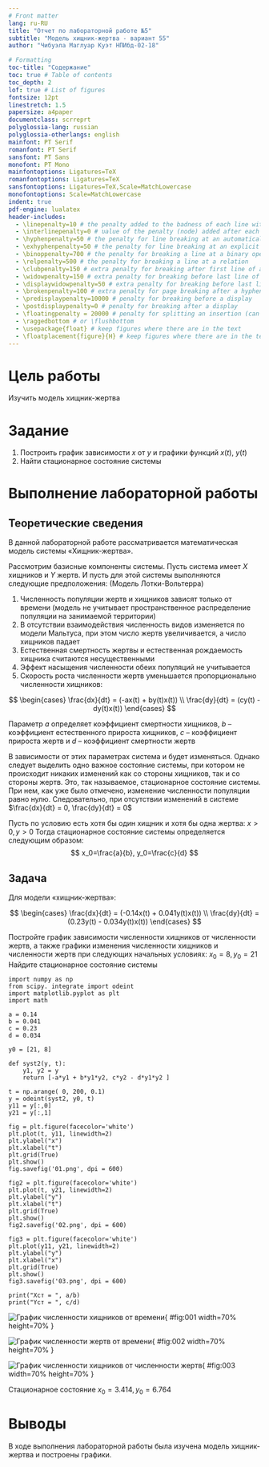 ```yaml
---
# Front matter
lang: ru-RU
title: "Отчет по лабораторной работе №5"
subtitle: "Модель хищник-жертва - вариант 55"
author: "Чибуэла Маглуар Куэт НПИбд-02-18"

# Formatting
toc-title: "Содержание"
toc: true # Table of contents
toc_depth: 2
lof: true # List of figures
fontsize: 12pt
linestretch: 1.5
papersize: a4paper
documentclass: scrreprt
polyglossia-lang: russian
polyglossia-otherlangs: english
mainfont: PT Serif
romanfont: PT Serif
sansfont: PT Sans
monofont: PT Mono
mainfontoptions: Ligatures=TeX
romanfontoptions: Ligatures=TeX
sansfontoptions: Ligatures=TeX,Scale=MatchLowercase
monofontoptions: Scale=MatchLowercase
indent: true
pdf-engine: lualatex
header-includes:
  - \linepenalty=10 # the penalty added to the badness of each line within a paragraph (no associated penalty node) Increasing the υalue makes tex try to haυe fewer lines in the paragraph.
  - \interlinepenalty=0 # υalue of the penalty (node) added after each line of a paragraph.
  - \hyphenpenalty=50 # the penalty for line breaking at an automatically inserted hyphen
  - \exhyphenpenalty=50 # the penalty for line breaking at an explicit hyphen
  - \binoppenalty=700 # the penalty for breaking a line at a binary operator
  - \relpenalty=500 # the penalty for breaking a line at a relation
  - \clubpenalty=150 # extra penalty for breaking after first line of a paragraph
  - \widowpenalty=150 # extra penalty for breaking before last line of a paragraph
  - \displaywidowpenalty=50 # extra penalty for breaking before last line before a display math
  - \brokenpenalty=100 # extra penalty for page breaking after a hyphenated line
  - \predisplaypenalty=10000 # penalty for breaking before a display
  - \postdisplaypenalty=0 # penalty for breaking after a display
  - \floatingpenalty = 20000 # penalty for splitting an insertion (can only be split footnote in standard LaTeX)
  - \raggedbottom # or \flushbottom
  - \usepackage{float} # keep figures where there are in the text
  - \floatplacement{figure}{H} # keep figures where there are in the text
---
```


# Цель работы

Изучить модель хищник-жертва

# Задание

1.	Построить график зависимости $x$ от $y$ и графики функций $x(t)$, $y(t)$
2.	Найти стационарное состояние системы


# Выполнение лабораторной работы

## Теоретические сведения

В данной лабораторной работе рассматривается математическая модель системы «Хищник-жертва». 

Рассмотрим базисные компоненты системы. 
Пусть система имеет $X$ хищников и $Y$ жертв. И пусть для этой системы выполняются следующие предположения: (Модель Лотки-Вольтерра)
1.	Численность популяции жертв и хищников зависят только от времени (модель не учитывает пространственное распределение популяции на занимаемой территории) 
2.	В отсутствии взаимодействия численность видов изменяется по модели Мальтуса, при этом число жертв увеличивается, а число хищников падает 
3.	Естественная смертность жертвы и естественная рождаемость хищника считаются несущественными 
4.	Эффект насыщения численности обеих популяций не учитывается 
5.	Скорость роста численности жертв уменьшается пропорционально численности хищников:

$$
 \begin{cases}
	\frac{dx}{dt} = (-ax(t) + by(t)x(t))
	\\   
	\frac{dy}{dt} = (cy(t) - dy(t)x(t))
 \end{cases}
$$

Параметр $a$ определяет коэффициент смертности хищников, $b$ – коэффициент естественного прироста хищников, $c$ – коэффициент прироста жертв и $d$ – коэффициент смертности жертв

В зависимости от этих параметрах система и будет изменяться. Однако следует выделить одно важное состояние системы, при котором не происходит никаких изменений как со стороны хищников, так и со стороны жертв. Это, так называемое, стационарное состояние системы. При нем, как уже было отмечено, изменение численности популяции равно нулю.
Следовательно, при отсутствии изменений в системе $\frac{dx}{dt} = 0, \frac{dy}{dt} = 0$

Пусть по условию есть хотя бы один хищник и хотя бы одна жертва: $x>0, y>0$
Тогда стационарное состояние системы определяется следующим образом: 
$$
	x_0=\frac{a}{b}, y_0=\frac{c}{d}
$$

## Задача

Для модели «хищник-жертва»:

$$
 \begin{cases}
	\frac{dx}{dt} = (-0.14x(t) + 0.041y(t)x(t))
	\\   
	\frac{dy}{dt} = (0.23y(t) - 0.034y(t)x(t))
 \end{cases}
$$

Постройте график зависимости численности хищников от численности жертв, а также графики изменения численности хищников и численности жертв 
при следующих начальных условиях: $x_0=8, y_0=21$
Найдите стационарное состояние системы


```
import numpy as np
from scipy. integrate import odeint
import matplotlib.pyplot as plt
import math

a = 0.14
b = 0.041
c = 0.23
d = 0.034

y0 = [21, 8]

def syst2(y, t):
    y1, y2 = y
    return [-a*y1 + b*y1*y2, c*y2 - d*y1*y2 ]

t = np.arange( 0, 200, 0.1)
y = odeint(syst2, y0, t)
y11 = y[:,0]
y21 = y[:,1]

fig = plt.figure(facecolor='white')
plt.plot(t, y11, linewidth=2)
plt.ylabel("x")
plt.xlabel("t")
plt.grid(True)
plt.show()
fig.savefig('01.png', dpi = 600)

fig2 = plt.figure(facecolor='white')
plt.plot(t, y21, linewidth=2)
plt.ylabel("y")
plt.xlabel("t")
plt.grid(True)
plt.show()
fig2.savefig('02.png', dpi = 600)

fig3 = plt.figure(facecolor='white')
plt.plot(y11, y21, linewidth=2)
plt.ylabel("y")
plt.xlabel("x")
plt.grid(True)
plt.show()
fig3.savefig('03.png', dpi = 600)

print("Xст = ", a/b)
print("Yст = ", c/d)
```

![График численности хищников от времени](image/01.png){ #fig:001 width=70% height=70% }

![График численности жертв от времени](image/02.png){ #fig:002 width=70% height=70% }

![График численности хищников от численности жертв](image/03.png){ #fig:003 width=70% height=70% }


Стационарное состояние $x_0=3.414, y_0=6.764$

# Выводы
В ходе выполнения лабораторной работы была изучена модель хищник-жертва и построены графики.